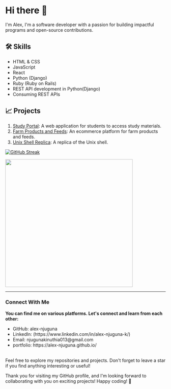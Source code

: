 # Hi there 👋
I'm Alex,
I'm a software developer with a passion for building impactful programs and open-source contributions.

## 🛠️ Skills

   - HTML & CSS
   - JavaScript
   - React
   - Python (Django)
   - Ruby (Ruby on Rails)
   - REST API development in Python(Django)
   - Consuming REST APIs


## 📈 Projects
1. [Study Portal](https://github.com/alex-njuguna/study-portal.git): A web application for students to access study materials.
2. [Farm Products and Feeds](https://github.com/alex-njuguna/Farmers-Market-Ecommerce.git): An ecommerce platform for farm products and feeds.
3. [Unix Shell Replica](https://github.com/alex-njuguna/simple_shell.git): A replica of the Unix shell.

[![GitHub Streak](http://github-readme-streak-stats.herokuapp.com?user=alex-njuguna&theme=dark&background=000000)](https://git.io/streak-stats)

<div align="left">
  <img width="400px" align="center" src="https://github-readme-stats.vercel.app/api/top-langs/?username=alex-njuguna&langs_count=7&layout=compact&theme=tokyonight&hide=html,css,php,hack,Assembly,puppet,c%2B%2B"/>
</div>

<hr>
<h3>Connect With Me</h3>
<b>You can find me on various platforms. Let's connect and learn from each other:</b>
<br>

<ul>
<li>GitHub: alex-njuguna</li>
<li>LinkedIn: (https://www.linkedin.com/in/alex-njuguna-k/)</li>
<li>Email: njugunakinuthia013@gmail.com</li>
<li>portfolio: https://alex-njuguna.github.io/</li>
</ul>
<br>
Feel free to explore my repositories and projects. Don't forget to leave a star if you find anything interesting or useful!

Thank you for visiting my GitHub profile, and I'm looking forward to collaborating with you on exciting projects! Happy coding! 🚀
